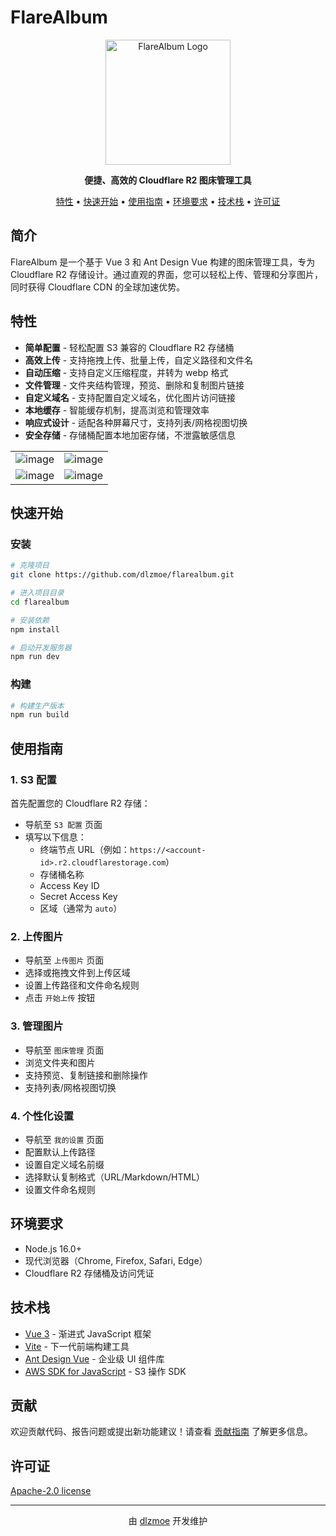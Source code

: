# FlareAlbum

<p align="center">
  <img src="https://obsidian-images.zishu.me/2025/06/1750388445369.webp" alt="FlareAlbum Logo" width="200">
</p>

<p align="center">
  <strong>便捷、高效的 Cloudflare R2 图床管理工具</strong>
</p>

<p align="center">
  <a href="#特性">特性</a> •
  <a href="#快速开始">快速开始</a> •
  <a href="#使用指南">使用指南</a> •
  <a href="#环境要求">环境要求</a> •
  <a href="#技术栈">技术栈</a> •
  <a href="#许可证">许可证</a>
</p>

## 简介

FlareAlbum 是一个基于 Vue 3 和 Ant Design Vue 构建的图床管理工具，专为 Cloudflare R2 存储设计。通过直观的界面，您可以轻松上传、管理和分享图片，同时获得 Cloudflare CDN 的全球加速优势。

## 特性

- **简单配置** - 轻松配置 S3 兼容的 Cloudflare R2 存储桶
- **高效上传** - 支持拖拽上传、批量上传，自定义路径和文件名
- **自动压缩** - 支持自定义压缩程度，并转为 webp 格式
- **文件管理** - 文件夹结构管理，预览、删除和复制图片链接
- **自定义域名** - 支持配置自定义域名，优化图片访问链接
- **本地缓存** - 智能缓存机制，提高浏览和管理效率
- **响应式设计** - 适配各种屏幕尺寸，支持列表/网格视图切换
- **安全存储** - 存储桶配置本地加密存储，不泄露敏感信息

|||
|---|---|
|![image](https://github.com/user-attachments/assets/1cbb9d39-83a5-47f7-96bd-c22c10558003)|![image](https://github.com/user-attachments/assets/8f152002-4abf-4513-9aec-07b09c12c9a2)|
|![image](https://github.com/user-attachments/assets/24a504cf-d59a-4e0a-a92e-ddcf28eacaae)|![image](https://github.com/user-attachments/assets/50b2657a-a9e7-4479-92c1-8d312b94040f)|

## 快速开始

### 安装

```bash
# 克隆项目
git clone https://github.com/dlzmoe/flarealbum.git

# 进入项目目录
cd flarealbum

# 安装依赖
npm install

# 启动开发服务器
npm run dev
```

### 构建

```bash
# 构建生产版本
npm run build
```

## 使用指南

### 1. S3 配置

首先配置您的 Cloudflare R2 存储：

- 导航至 `S3 配置` 页面
- 填写以下信息：
  - 终端节点 URL（例如：`https://<account-id>.r2.cloudflarestorage.com`）
  - 存储桶名称
  - Access Key ID
  - Secret Access Key
  - 区域（通常为 `auto`）

### 2. 上传图片

- 导航至 `上传图片` 页面
- 选择或拖拽文件到上传区域
- 设置上传路径和文件命名规则
- 点击 `开始上传` 按钮

### 3. 管理图片

- 导航至 `图床管理` 页面
- 浏览文件夹和图片
- 支持预览、复制链接和删除操作
- 支持列表/网格视图切换

### 4. 个性化设置

- 导航至 `我的设置` 页面
- 配置默认上传路径
- 设置自定义域名前缀
- 选择默认复制格式（URL/Markdown/HTML）
- 设置文件命名规则

## 环境要求

- Node.js 16.0+
- 现代浏览器（Chrome, Firefox, Safari, Edge）
- Cloudflare R2 存储桶及访问凭证

## 技术栈

- [Vue 3](https://v3.vuejs.org/) - 渐进式 JavaScript 框架
- [Vite](https://vitejs.dev/) - 下一代前端构建工具
- [Ant Design Vue](https://antdv.com/) - 企业级 UI 组件库
- [AWS SDK for JavaScript](https://aws.amazon.com/sdk-for-javascript/) - S3 操作 SDK

## 贡献

欢迎贡献代码、报告问题或提出新功能建议！请查看 [贡献指南](CONTRIBUTING.md) 了解更多信息。

## 许可证

[Apache-2.0 license](LICENSE)

---

<p align="center">
  由 <a href="https://github.com/dlzmoe">dlzmoe</a> 开发维护
</p>
